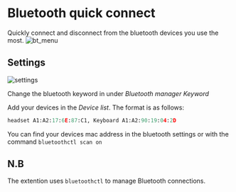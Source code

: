 # Bluetooth quick connect

Quickly connect and disconnect from the bluetooth devices you use the most.
![bt_menu](https://user-images.githubusercontent.com/42439472/164915659-777e0c2e-bb73-4a45-9ae7-63ab21f1808e.png)


## Settings
![settings](https://user-images.githubusercontent.com/42439472/164915725-84710383-3d91-47ad-80ed-8a3b20b98bf2.png)


Change the bluetooth keyword in under *Bluetooth manager Keyword*

Add your devices in the *Device list*. The format is as follows:
```python
headset A1:A2:17:6E:87:C1, Keyboard A1:A2:90:19:04:2D
```
You can find your devices mac address in the bluetooth settings or with the command `bluetoothctl scan on`

## N.B
The extention uses `bluetoothctl` to manage Bluetooth connections. 
